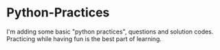 # Python-Practices
I'm adding some basic "python practices", questions and solution codes.  Practicing while having fun is the best part of learning.
